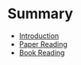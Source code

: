 # Summary

* [Introduction](README.md)
* [Paper Reading](PaperReading/README.md)
* [Book Reading](BookReading/README.md)